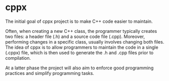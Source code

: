 # cppx

The initial goal of cppx project is to make C++ code easier to maintain.

Often, when creating a new C++ class, the programmer typically creates two files: a header file (.h) and a source code file (.cpp). Moreover, performing changes in a specific class, usually involves changing both files. The idea of cppx is to allow programmers to maintain the code in a single (.cppx) file, which is then used to generate the .h and .cpp files prior to compilation.

At a latter phase the project will also aim to enforce good programming practices and simplify programming tasks.